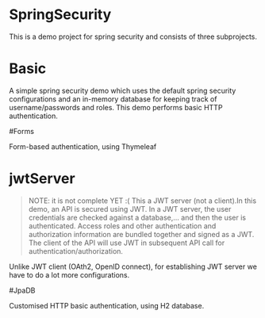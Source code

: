 # SpringSecurity

This is a demo project for spring security and consists of three subprojects.

# Basic

A simple spring security demo which uses the default spring security configurations and an in-memory database for keeping track of username/passwords and roles. This demo performs basic HTTP authentication.

#Forms

Form-based authentication, using Thymeleaf


# jwtServer

> NOTE: it is not complete YET :(
This a JWT server (not a client).In this demo, an API is secured using JWT. In a JWT server, the user credentials are checked against a database,... and then the user is authenticated.
Access roles and other authentication and authorization information are bundled together and signed as a JWT. The client of the API will use JWT in subsequent API call for authentication/authorization. 

Unlike JWT client (OAth2, OpenID connect), for establishing JWT server we have to do a lot more configurations.

#JpaDB

Customised HTTP basic authentication, using H2 database. 
